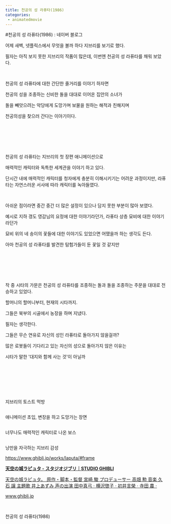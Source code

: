 ```yaml
---
title: 천공의 성 라퓨타(1986)
categories:
 - animatedmovie
---
```

#천공의 성 라퓨타(1986) : 네이버 블로그
<div class="wrap_rabbit pcol2 _param(1) _postViewArea222985551520" id="post-view222985551520">
<!-- Rabbit HTML --><div class="se-viewer se-theme-default" lang="ko-KR">
<!-- SE_DOC_HEADER_END -->
<div class="se-main-container">
<div class="se-component se-text se-l-default" id="SE-5c24150c-0196-4f47-96a8-0fe36b700e2e">
<div class="se-component-content">
<div class="se-section se-section-text se-l-default">
<div class="se-module se-module-text">
<!-- SE-TEXT { --><p class="se-text-paragraph se-text-paragraph-align-" id="SE-76a62e16-f8e9-40ea-9d17-61b405b84d95" style=""><span class="se-fs- se-ff-" id="SE-bac61cef-a47a-43fd-ba45-f9732388f9a7" style="">어제 새벽, 넷플릭스에서 무엇을 볼까 하다 지브리를 보기로 했다.</span></p><!-- } SE-TEXT --><!-- SE-TEXT { --><p class="se-text-paragraph se-text-paragraph-align-" id="SE-53355b85-6220-4853-84ab-dd57084ba078" style=""><span class="se-fs- se-ff-" id="SE-d0f3b3f3-5bad-40b7-b727-f8ffb0df89ad" style="">필자는 아직 보지 못한 지브리의 작품이 많은데, 이번엔 천공의 성 라퓨타를 채워 보았다.</span></p><!-- } SE-TEXT --><!-- SE-TEXT { --><p class="se-text-paragraph se-text-paragraph-align-" id="SE-a1204d50-3ba0-44ea-ae65-5e86f732efde" style=""><span class="se-fs- se-ff-" id="SE-f90efa06-0b0a-45fb-860d-c43fbe8fad8b" style="">​</span></p><!-- } SE-TEXT --><!-- SE-TEXT { --><p class="se-text-paragraph se-text-paragraph-align-" id="SE-cd3bae39-2401-4a7f-9fdf-58a5620d6ec4" style=""><span class="se-fs- se-ff-" id="SE-0be746b1-ddac-41fa-a090-e5019d060c08" style="">천공의 성 라퓨타에 대한 간단한 줄거리를 이야기 하자면</span></p><!-- } SE-TEXT --><!-- SE-TEXT { --><p class="se-text-paragraph se-text-paragraph-align-" id="SE-8ef73773-42b2-4a57-b1fd-e4a0b2405e2f" style=""><span class="se-fs- se-ff-" id="SE-e6b51bc3-c04f-4156-b565-13bced073e85" style="">천공의 성을 조종하는 신비한 돌을 대대로 이어온 집안의 소녀가</span></p><!-- } SE-TEXT --><!-- SE-TEXT { --><p class="se-text-paragraph se-text-paragraph-align-" id="SE-4796800c-4c49-4abe-84d1-fa432e81b3d6" style=""><span class="se-fs- se-ff-" id="SE-ddba2375-09dd-4c14-b018-e67237a6919b" style="">돌을 빼앗으려는 악당에게 도망가며 보물을 원하는 해적과 친해지며</span></p><!-- } SE-TEXT --><!-- SE-TEXT { --><p class="se-text-paragraph se-text-paragraph-align-" id="SE-99840cee-ee7e-4162-a88a-1624fcc3e6c4" style=""><span class="se-fs- se-ff-" id="SE-024fcc4d-dadb-498d-881c-f2b074c382fb" style="">천공의성을 찾으러 간다는 이야기이다.</span></p><!-- } SE-TEXT --><!-- SE-TEXT { --><p class="se-text-paragraph se-text-paragraph-align-" id="SE-a43bd465-773b-4f4d-b967-8d8555b49b9b" style=""><span class="se-fs- se-ff-" id="SE-06ff6635-cecd-445e-8285-91b86cb433e4" style="">​</span></p><!-- } SE-TEXT --><!-- SE-TEXT { --><p class="se-text-paragraph se-text-paragraph-align-" id="SE-98acec72-0b62-405a-9086-268dc68d749f" style=""><span class="se-fs- se-ff-" id="SE-84cd3562-116a-45e4-8e7a-14551e534396" style="">​</span></p><!-- } SE-TEXT --><!-- SE-TEXT { --><p class="se-text-paragraph se-text-paragraph-align-" id="SE-2b33e1f5-c6ce-4a28-a336-6387317e334f" style=""><span class="se-fs- se-ff-" id="SE-fe23bce0-c8ad-400f-816a-881edfc83f2a" style="">​</span></p><!-- } SE-TEXT --><!-- SE-TEXT { --><p class="se-text-paragraph se-text-paragraph-align-" id="SE-b1ff722f-fd9b-4690-9a5e-2cc36ea159fd" style=""><span class="se-fs- se-ff-" id="SE-c4abfb7e-270b-4461-9cfc-69b4ffc81c8c" style="">천공의 성 라퓨타는 지브리의 첫 장편 애니메이션으로</span></p><!-- } SE-TEXT --><!-- SE-TEXT { --><p class="se-text-paragraph se-text-paragraph-align-" id="SE-2e8c063e-0574-445b-8cea-d27c9e9135b0" style=""><span class="se-fs- se-ff-" id="SE-2c158c17-b905-4ef3-abe8-4671c05c0c99" style="">매력적인 캐릭터와 독특한 세계관을 이야기 하고 있다.</span></p><!-- } SE-TEXT --><!-- SE-TEXT { --><p class="se-text-paragraph se-text-paragraph-align-" id="SE-d0162bcf-e60a-414c-b466-248592c880c3" style=""><span class="se-fs- se-ff-" id="SE-3f05e6c3-572b-4dc8-9386-69d6a07fecbb" style="">단시간 내에 매력적인 캐릭터를 청자에게 충분히 이해시키기는 어려운 과정이지만, 라퓨타는 자연스러운 서사에 따라 캐릭터를 녹아들였다.</span></p><!-- } SE-TEXT --><!-- SE-TEXT { --><p class="se-text-paragraph se-text-paragraph-align-" id="SE-21e5bd00-2879-43d6-a44c-8dc4934d953f" style=""><span class="se-fs- se-ff-" id="SE-47998c66-af97-44c0-92be-955f567577de" style="">​</span></p><!-- } SE-TEXT --><!-- SE-TEXT { --><p class="se-text-paragraph se-text-paragraph-align-" id="SE-9c77213c-7e5e-4fed-b63f-74a2c788b1c2" style=""><span class="se-fs- se-ff-" id="SE-4aaf43d4-0626-4e77-a627-b2c3a71f53ce" style="">아쉬운 점이라면 중간 중간 더 많은 설정이 있으나 담지 못한 부분이 많아 보였다.</span></p><!-- } SE-TEXT --><!-- SE-TEXT { --><p class="se-text-paragraph se-text-paragraph-align-" id="SE-6470f4e6-007e-4e8d-909f-c1c3157baadc" style=""><span class="se-fs- se-ff-" id="SE-8686f28e-68e0-422d-8ca5-f42886c42bdb" style="">예시로 지하 갱도 영감님의 요정에 대한 이야기라던가, 라퓨타 상층 묘비에 대한 이야기라던가</span></p><!-- } SE-TEXT --><!-- SE-TEXT { --><p class="se-text-paragraph se-text-paragraph-align-" id="SE-9d0b28ec-d6ee-4edc-b9b9-8b82ed68600e" style=""><span class="se-fs- se-ff-" id="SE-7c345f9a-efc9-4599-b129-dc37aa7e4464" style="">묘비 위의 네 송이의 꽃들에 대한 이야기도 있었으면 어땠을까 하는 생각도 든다.</span></p><!-- } SE-TEXT --><!-- SE-TEXT { --><p class="se-text-paragraph se-text-paragraph-align-" id="SE-6d520cc3-23b5-4909-b528-7fde3eeb75ec" style=""><span class="se-fs- se-ff-" id="SE-8e67d9eb-a0f0-4c74-952b-034cb7903bdc" style="">아마 천공의 성 라퓨타를 발견한 탐험가들이 둔 꽃일 것 같지만</span></p><!-- } SE-TEXT --><!-- SE-TEXT { --><p class="se-text-paragraph se-text-paragraph-align-" id="SE-8756925d-12c3-4c84-9458-b7b35b3d37db" style=""><span class="se-fs- se-ff-" id="SE-da48f434-bf8e-4aaa-a9ec-cc279c402084" style="">​</span></p><!-- } SE-TEXT --><!-- SE-TEXT { --><p class="se-text-paragraph se-text-paragraph-align-" id="SE-05a4d78e-63c8-4b5b-84b2-204bd0a67f9b" style=""><span class="se-fs- se-ff-" id="SE-e5fad811-9a7f-4747-91d4-d64a77108b2d" style="">​</span></p><!-- } SE-TEXT --><!-- SE-TEXT { --><p class="se-text-paragraph se-text-paragraph-align-" id="SE-f816a336-87fc-40b6-a7d3-79c87bdebfc2" style=""><span class="se-fs- se-ff-" id="SE-f8186933-5b6d-48ad-aa78-feeb4ebf7065" style="">​</span></p><!-- } SE-TEXT --><!-- SE-TEXT { --><p class="se-text-paragraph se-text-paragraph-align-" id="SE-32391814-7ecf-4334-ad71-97c0afca54cd" style=""><span class="se-fs- se-ff-" id="SE-760739eb-64ef-49c6-bfce-a9b2c0e01e76" style="">작 중 시타의 가문은 천공의 성 라퓨타를 조종하는 돌과 돌을 조종하는 주문을 대대로 전승하고 있었다.</span></p><!-- } SE-TEXT --><!-- SE-TEXT { --><p class="se-text-paragraph se-text-paragraph-align-" id="SE-d56b00b2-1597-4b0e-83dc-e7e5809826da" style=""><span class="se-fs- se-ff-" id="SE-7a971bd8-5bc4-472c-a80a-3be21f61206e" style="">할머니의 할머니부터, 현재의 시타까지.</span></p><!-- } SE-TEXT --><!-- SE-TEXT { --><p class="se-text-paragraph se-text-paragraph-align-" id="SE-48d7110b-67f5-4f3f-ac5f-67f12e5073af" style=""><span class="se-fs- se-ff-" id="SE-b7ddd42a-020a-4da1-ac45-94b11b9d0c83" style="">그들은 북부의 시골에서 농장을 하며 지냈다.</span></p><!-- } SE-TEXT --><!-- SE-TEXT { --><p class="se-text-paragraph se-text-paragraph-align-" id="SE-8a7deb38-ddd0-41b3-98ae-f989d5c001a0" style=""><span class="se-fs- se-ff-" id="SE-a99eea8d-905a-4913-9571-e994ce60ff63" style="">필자는 생각한다.</span></p><!-- } SE-TEXT --><!-- SE-TEXT { --><p class="se-text-paragraph se-text-paragraph-align-" id="SE-97fe3dc4-f7d6-4efb-ba7f-228ae91aaf8c" style=""><span class="se-fs- se-ff-" id="SE-ffc4d43a-f920-4fad-b951-3c5e1bb38ac0" style="">그들은 무슨 연유로 자신의 성인 라퓨타로 돌아가지 않을걸까?</span></p><!-- } SE-TEXT --><!-- SE-TEXT { --><p class="se-text-paragraph se-text-paragraph-align-" id="SE-929d8b10-8688-4fe3-b443-f0c242218c4f" style=""><span class="se-fs- se-ff-" id="SE-69ff1e5a-6e78-4d48-89c5-427a586994a7" style="">많은 로봇들이 기다리고 있는 자신의 성으로 돌아가지 않은 이유는</span></p><!-- } SE-TEXT --><!-- SE-TEXT { --><p class="se-text-paragraph se-text-paragraph-align-" id="SE-edf1d833-1a1c-47cb-912b-d247b2e213a8" style=""><span class="se-fs- se-ff-" id="SE-a075f895-cc49-48f0-a229-22fbc9db6f58" style="">시타가 말한 '대지와 함께 사는 것'이 아닐까</span></p><!-- } SE-TEXT --><!-- SE-TEXT { --><p class="se-text-paragraph se-text-paragraph-align-" id="SE-c8f0d7ac-3ad9-47a6-85bb-499f749391ba" style=""><span class="se-fs- se-ff-" id="SE-4ebfa53c-78f5-44b5-bbf7-c9a849cfca01" style="">​</span></p><!-- } SE-TEXT --><!-- SE-TEXT { --><p class="se-text-paragraph se-text-paragraph-align-" id="SE-63cce8c2-630c-45e4-a2e5-a09cece48746" style=""><span class="se-fs- se-ff-" id="SE-609b6f9e-c323-41de-91d7-6cd6f204fd40" style="">​</span></p><!-- } SE-TEXT --><!-- SE-TEXT { --><p class="se-text-paragraph se-text-paragraph-align-" id="SE-1a5eb9f4-32c6-47b9-9cb3-ac76ed16c674" style=""><span class="se-fs- se-ff-" id="SE-8a5e932f-31b6-42ac-899a-9037438529d1" style="">​</span></p><!-- } SE-TEXT -->
</div>
</div>
</div>
</div> <div class="se-component se-image se-l-default" id="SE-1b79a157-09e7-430c-9fce-11ee1149e007">
<div class="se-component-content se-component-content-fit">
<div class="se-section se-section-image se-l-default se-section-align-">
<div class="se-module se-module-image" style="">
<a class="se-module-image-link __se_image_link __se_link" data-linkdata='{"id" : "SE-1b79a157-09e7-430c-9fce-11ee1149e007", "src" : "https://postfiles.pstatic.net/MjAyMzAxMTZfMTAg/MDAxNjczODI5MjUwMDY2.UsJkH7EWtYddYknzATjGdotLMQ178ycvueT7GSSeBUUg.CnJc4A_8wFCWG0S-InSq4nXvkKme0QSDezzFPxPeJ3sg.JPEG.dls32208/laputa015.jpg", "originalWidth" : "1920", "originalHeight" : "1038", "linkUse" : "false", "link" : ""}' data-linktype="img" href="#" onclick="return false;" style="">
<img alt="" class="se-image-resource" data-height="478" data-lazy-src="https://postfiles.pstatic.net/MjAyMzAxMTZfMTAg/MDAxNjczODI5MjUwMDY2.UsJkH7EWtYddYknzATjGdotLMQ178ycvueT7GSSeBUUg.CnJc4A_8wFCWG0S-InSq4nXvkKme0QSDezzFPxPeJ3sg.JPEG.dls32208/laputa015.jpg?type=w966" data-width="886" src="https://postfiles.pstatic.net/MjAyMzAxMTZfMTAg/MDAxNjczODI5MjUwMDY2.UsJkH7EWtYddYknzATjGdotLMQ178ycvueT7GSSeBUUg.CnJc4A_8wFCWG0S-InSq4nXvkKme0QSDezzFPxPeJ3sg.JPEG.dls32208/laputa015.jpg?type=w80_blur">
</img></a>
</div>
<div class="se-module se-module-text se-caption"><p class="se-text-paragraph se-text-paragraph-align-" id="SE-e1fb1620-a838-4501-b52b-6d938f4b268e" style=""><span class="se-fs- se-ff-" id="SE-7fcbeb44-f15e-4113-b2c8-41d3d043c88a" style="">지브리의 토스트 먹방</span></p></div>
</div>
</div>
</div>
<div class="se-component se-image se-l-default" id="SE-ea0eae76-7315-4548-a350-c3c2f31ba5af">
<div class="se-component-content se-component-content-fit">
<div class="se-section se-section-image se-l-default se-section-align-">
<div class="se-module se-module-image" style="">
<a class="se-module-image-link __se_image_link __se_link" data-linkdata='{"id" : "SE-ea0eae76-7315-4548-a350-c3c2f31ba5af", "src" : "https://postfiles.pstatic.net/MjAyMzAxMTZfMjMg/MDAxNjczODI4Nzc4NzAx.iIwn1pxRzAuSYDmeGu55SmpsnH-tbFoOiE3OS6HkaHYg.Xk79c1OYUrS_5dWuLwFh6WgzFQvhOPwCvqBzehoVhCUg.JPEG.dls32208/laputa012.jpg", "originalWidth" : "1920", "originalHeight" : "1038", "linkUse" : "false", "link" : ""}' data-linktype="img" href="#" onclick="return false;" style="">
<img alt="" class="se-image-resource" data-height="478" data-lazy-src="https://postfiles.pstatic.net/MjAyMzAxMTZfMjMg/MDAxNjczODI4Nzc4NzAx.iIwn1pxRzAuSYDmeGu55SmpsnH-tbFoOiE3OS6HkaHYg.Xk79c1OYUrS_5dWuLwFh6WgzFQvhOPwCvqBzehoVhCUg.JPEG.dls32208/laputa012.jpg?type=w966" data-width="886" src="https://postfiles.pstatic.net/MjAyMzAxMTZfMjMg/MDAxNjczODI4Nzc4NzAx.iIwn1pxRzAuSYDmeGu55SmpsnH-tbFoOiE3OS6HkaHYg.Xk79c1OYUrS_5dWuLwFh6WgzFQvhOPwCvqBzehoVhCUg.JPEG.dls32208/laputa012.jpg?type=w80_blur">
</img></a>
</div>
<div class="se-module se-module-text se-caption"><p class="se-text-paragraph se-text-paragraph-align-" id="SE-a4f8917d-8791-45cf-a0a0-26c76daaeea0" style=""><span class="se-fs- se-ff-" id="SE-0929ea92-6c01-4248-8cc6-f14f54063e6a" style="">애니메이션 초입, 변장을 하고 도망가는 장면</span></p></div>
</div>
</div>
</div>
<div class="se-component se-image se-l-default" id="SE-7f4a828a-90be-45e9-86b2-7b67e9eb331e">
<div class="se-component-content se-component-content-fit">
<div class="se-section se-section-image se-l-default se-section-align-">
<div class="se-module se-module-image" style="">
<a class="se-module-image-link __se_image_link __se_link" data-linkdata='{"id" : "SE-7f4a828a-90be-45e9-86b2-7b67e9eb331e", "src" : "https://postfiles.pstatic.net/MjAyMzAxMTZfMjIw/MDAxNjczODI4NzY2MjEz.acc4NHukPKVg3Wgs6GFUeJNkvqTGLdA1xZFpBJu8iQ8g.tGgXF2SdFMwq1GAgBqDN_3UESoW1vzS3obHqacA0Gu8g.JPEG.dls32208/laputa011.jpg", "originalWidth" : "1920", "originalHeight" : "1038", "linkUse" : "false", "link" : ""}' data-linktype="img" href="#" onclick="return false;" style="">
<img alt="" class="se-image-resource" data-height="478" data-lazy-src="https://postfiles.pstatic.net/MjAyMzAxMTZfMjIw/MDAxNjczODI4NzY2MjEz.acc4NHukPKVg3Wgs6GFUeJNkvqTGLdA1xZFpBJu8iQ8g.tGgXF2SdFMwq1GAgBqDN_3UESoW1vzS3obHqacA0Gu8g.JPEG.dls32208/laputa011.jpg?type=w966" data-width="886" src="https://postfiles.pstatic.net/MjAyMzAxMTZfMjIw/MDAxNjczODI4NzY2MjEz.acc4NHukPKVg3Wgs6GFUeJNkvqTGLdA1xZFpBJu8iQ8g.tGgXF2SdFMwq1GAgBqDN_3UESoW1vzS3obHqacA0Gu8g.JPEG.dls32208/laputa011.jpg?type=w80_blur">
</img></a>
</div>
<div class="se-module se-module-text se-caption"><p class="se-text-paragraph se-text-paragraph-align-" id="SE-f618fb4a-d417-436e-b103-8d0f6acc128b" style=""><span class="se-fs- se-ff-" id="SE-9d960945-bd86-40c0-842f-060ae1a215c5" style="">너무나도 매력적인 캐릭터로 나온 보스</span></p></div>
</div>
</div>
</div>
<div class="se-component se-image se-l-default" id="SE-fcbf84ad-c6c1-452c-944d-a5332721e371">
<div class="se-component-content se-component-content-fit">
<div class="se-section se-section-image se-l-default se-section-align-">
<div class="se-module se-module-image" style="">
<a class="se-module-image-link __se_image_link __se_link" data-linkdata='{"id" : "SE-fcbf84ad-c6c1-452c-944d-a5332721e371", "src" : "https://postfiles.pstatic.net/MjAyMzAxMTZfNjMg/MDAxNjczODI4ODA3MTk5.79VgqYU7XSd8vm2ED6IxAa7Vt5k6SiTEkSuRUJFA3TEg.pTCZC_Ung3r_WeJrcXIZkcEcyYStsnSkWvpYJseazs8g.JPEG.dls32208/laputa035.jpg", "originalWidth" : "1920", "originalHeight" : "1038", "linkUse" : "false", "link" : ""}' data-linktype="img" href="#" onclick="return false;" style="">
<img alt="" class="se-image-resource" data-height="478" data-lazy-src="https://postfiles.pstatic.net/MjAyMzAxMTZfNjMg/MDAxNjczODI4ODA3MTk5.79VgqYU7XSd8vm2ED6IxAa7Vt5k6SiTEkSuRUJFA3TEg.pTCZC_Ung3r_WeJrcXIZkcEcyYStsnSkWvpYJseazs8g.JPEG.dls32208/laputa035.jpg?type=w966" data-width="886" src="https://postfiles.pstatic.net/MjAyMzAxMTZfNjMg/MDAxNjczODI4ODA3MTk5.79VgqYU7XSd8vm2ED6IxAa7Vt5k6SiTEkSuRUJFA3TEg.pTCZC_Ung3r_WeJrcXIZkcEcyYStsnSkWvpYJseazs8g.JPEG.dls32208/laputa035.jpg?type=w80_blur">
</img></a>
</div>
<div class="se-module se-module-text se-caption"><p class="se-text-paragraph se-text-paragraph-align-" id="SE-f395f2a1-5094-49c8-9119-728441d8653a" style=""><span class="se-fs- se-ff-" id="SE-e490c41b-6f96-4d7e-944e-70199859df92" style="">낭만을 자극하는 지브리 감성</span></p></div>
</div>
</div>
</div>
<div class="se-component se-text se-l-default" id="SE-0a745027-c4d1-4e97-98a5-e83a2ae443ce">
<div class="se-component-content">
<div class="se-section se-section-text se-l-default">
<div class="se-module se-module-text">
<!-- SE-TEXT { --><p class="se-text-paragraph se-text-paragraph-align-" id="SE-eca8e90a-306d-4115-a331-f95d8c51969d" style=""><span class="se-fs- se-ff-" id="SE-d24b6294-d7d3-4af3-8d4c-29e37ad3a358" style=""><a class="se-link" href="https://www.ghibli.jp/works/laputa/#frame" target="_blank">https://www.ghibli.jp/works/laputa/#frame</a></span></p><!-- } SE-TEXT -->
</div>
</div>
</div>
</div> <div class="se-component se-oglink se-l-image" id="SE-331176ce-16fc-4d2b-825a-cc95fbba90c3">
<div class="se-component-content">
<div class="se-section se-section-oglink se-l-image se-section-align-">
<div class="se-module se-module-oglink">
<a class="se-oglink-thumbnail" href="https://www.ghibli.jp/works/laputa/#frame" target="_blank">
<img alt="" class="se-oglink-thumbnail-resource" src="https://dthumb-phinf.pstatic.net/?src=%22https%3A%2F%2Fwww.ghibli.jp%2Fimages%2Flaputa.jpg%22&amp;type=ff120"/>
</a>
<a class="se-oglink-info" href="https://www.ghibli.jp/works/laputa/#frame" target="_blank">
<div class="se-oglink-info-container">
<strong class="se-oglink-title">天空の城ラピュタ - スタジオジブリ｜STUDIO GHIBLI</strong>
<p class="se-oglink-summary">天空の城ラピュタ。 原作・脚本・監督 宮崎 駿 プロデューサー 高畑 勲 音楽 久石 譲 主題歌 井上あずみ 声の出演 田中真弓 ⋅ 横沢啓子 ⋅ 初井言榮 ⋅ 寺田 農 ⋅</p>
<p class="se-oglink-url">www.ghibli.jp</p>
</div>
</a>
</div>
</div>
</div>
<script class="__se_module_data" data-module='{"type":"v2_oglink", "id" :"SE-331176ce-16fc-4d2b-825a-cc95fbba90c3", "data" : {"link" : "https://www.ghibli.jp/works/laputa/#frame", "isVideo" : "false", "thumbnail" : "https://dthumb-phinf.pstatic.net/?src=%22https%3A%2F%2Fwww.ghibli.jp%2Fimages%2Flaputa.jpg%22&amp;type=ff120"}}' type="text/data"></script>
</div> <div class="se-component se-text se-l-default" id="SE-f145b12c-1dd7-4052-9b45-32307d3974b2">
<div class="se-component-content">
<div class="se-section se-section-text se-l-default">
<div class="se-module se-module-text">
<!-- SE-TEXT { --><p class="se-text-paragraph se-text-paragraph-align-" id="SE-6f63a503-3225-4c1b-a02b-eea895d58d38" style=""><span class="se-fs- se-ff-" id="SE-836badfb-7a94-43f8-aff6-1e96f819efbb" style="">​</span></p><!-- } SE-TEXT --><!-- SE-TEXT { --><p class="se-text-paragraph se-text-paragraph-align-" id="SE-2974762e-fe3f-40b5-bea8-59dc86dc345f" style=""><span class="se-fs- se-ff-" id="SE-96365b61-f13b-4596-bc2c-1f7d4caca29c" style="">천공의 성 라퓨타(1986) </span></p><!-- } SE-TEXT -->
</div>
</div>
</div>
</div> </div>
</div>
</div>